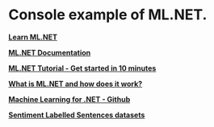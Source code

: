 # Console example of ML.NET.

**[Learn ML.NET](https://dotnet.microsoft.com/learn/ml-dotnet)**

**[ML.NET Documentation](https://learn.microsoft.com/en-us/dotnet/machine-learning/)**

**[ML.NET Tutorial - Get started in 10 minutes](https://dotnet.microsoft.com/learn/ml-dotnet/get-started-tutorial)**

**[What is ML.NET and how does it work?](https://docs.microsoft.com/en-US/dotnet/machine-learning/how-does-mldotnet-work/)**

**[Machine Learning for .NET - Github](https://github.com/dotnet/machinelearning)**

**[Sentiment Labelled Sentences datasets](https://archive.ics.uci.edu/ml/machine-learning-databases/00331/sentiment%20labelled%20sentences.zip)**
